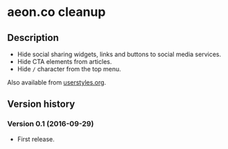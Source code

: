 # aeon.co cleanup

## Description

- Hide social sharing widgets, links and buttons to social media services.
- Hide CTA elements from articles.
- Hide `/` character from the top menu.

Also available from [userstyles.org](https://userstyles.org/styles/133242/aeon-co-cleanup).


## Version history

### Version 0.1 (2016-09-29)
- First release.
